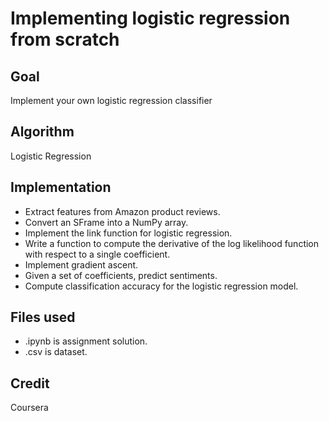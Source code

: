 # Implementing logistic regression from scratch
## Goal
Implement your own logistic regression classifier
## Algorithm
Logistic Regression
## Implementation
* Extract features from Amazon product reviews.
* Convert an SFrame into a NumPy array.
* Implement the link function for logistic regression.
* Write a function to compute the derivative of the log likelihood function with respect to a single coefficient.
* Implement gradient ascent.
* Given a set of coefficients, predict sentiments.
* Compute classification accuracy for the logistic regression model.
## Files used
* .ipynb is assignment solution.
* .csv is dataset. 
## Credit
Coursera
